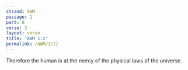 ```yaml
---
strand: AWM
passage: 1
part: 0
verse: 2
layout: verse
title: "AWM 1:2"
permalink: /AWM/1/2/
---
```

Therefore the human is at the mercy of the physical laws of the universe.
